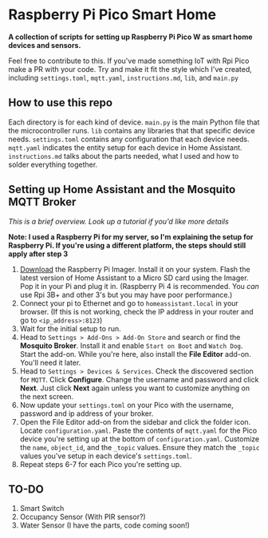 # Raspberry Pi Pico Smart Home
**A collection of scripts for setting up Raspberry Pi Pico W as smart home devices and sensors.**

Feel free to contribute to this. If you've made something IoT with Rpi Pico make a PR with your code. Try and make it fit the style which I've created, including `settings.toml`, `mqtt.yaml`, `instructions.md`, `lib`, and `main.py`

## How to use this repo
Each directory is for each kind of device. `main.py` is the main Python file that the microcontroller runs. `lib` contains any libraries that that specific device needs. `settings.toml` contains any configuration that each device needs. `mqtt.yaml` indicates the entity setup for each device in Home Assistant. `instructions.md` talks about the parts needed, what I used and how to solder everything together.

## Setting up Home Assistant and the Mosquito MQTT Broker
*This is a brief overview. Look up a tutorial if you'd like more details*

**Note: I used a Raspberry Pi for my server, so I'm explaining the setup for Raspberry Pi. If you're using a different platform, the steps should still apply after step 3**
1. [Download](https://www.raspberrypi.com/software/) the Raspberry Pi Imager. Install it on your system. Flash the latest version of Home Assistant to a Micro SD card using the Imager. Pop it in your Pi and plug it in. (Raspberry Pi 4 is recommended. You *can* use Rpi 3B+ and other 3's but you may have poor performance.)
2. Connect your pi to Ethernet and go to `homeassistant.local` in your browser. (If this is not working, check the IP address in your router and go to `<ip_address>:8123`)
3. Wait for the initial setup to run.
4. Head to `Settings > Add-Ons > Add-On Store` and search or find the **Mosquito Broker**. Install it and enable `Start on Boot` and `Watch Dog`. Start the add-on. While you're here, also install the **File Editor** add-on. You'll need it later.
5. Head to `Settings > Devices & Services`. Check the discovered section for `MQTT`. Click **Configure**. Change the username and password and click **Next**. Just click **Next** again unless you want to customize anything on the next screen. 
6. Now update your `settings.toml` on your Pico with the username, password and ip address of your broker.
7. Open the File Editor add-on from the sidebar and click the folder icon. Locate `configuration.yaml`. Paste the contents of `mqtt.yaml` for the Pico device you're setting up at the bottom of `configuration.yaml`. Customize the `name`, `object_id`, and the `_topic` values. Ensure they match the `_topic` values you've setup in each device's `settings.toml`.
8. Repeat steps 6-7 for each Pico you're setting up.

## TO-DO
1. Smart Switch
2. Occupancy Sensor (With PIR sensor?)
3. Water Sensor (I have the parts, code coming soon!)